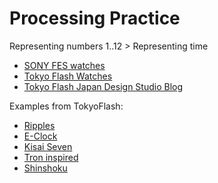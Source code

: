 
# Processing Practice

Representing numbers 1..12 > Representing time 

- [SONY FES watches](https://www.sony.co.uk/fes)
- [Tokyo Flash Watches](https://www.tokyoflash.com/en/watches/)
- [Tokyo Flash Japan Design Studio Blog](https://blog.tokyoflash.com)

Examples from TokyoFlash:
- [Ripples](https://blog.tokyoflash.com/2014/09/02/ripples-watch-with-soothing-droplet-animation/)
- [E-Clock](https://blog.tokyoflash.com/2010/03/10/e-clock/)
- [Kisai Seven](https://www.tokyoflash.com/en/watches/kisai-seven)
- [Tron inspired](https://blog.tokyoflash.com/2010/10/07/tron-inspired-led-watch/)
- [Shinshoku](https://www.aliexpress.com/item/Wholesale-Tokyoflash-FY003-Unisex-Binary-LED-Robot-Digital-Bangle-Wrist-Watch-Tokyo-flash-s-Shinshoku-watch/506748254.html)


